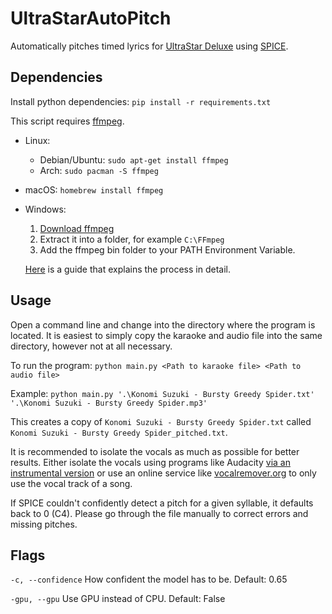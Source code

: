 # UltraStarAutoPitch

Automatically pitches timed lyrics for [UltraStar Deluxe](https://usdx.eu/) using [SPICE](https://tfhub.dev/google/spice/2).



## Dependencies

Install python dependencies: `pip install -r requirements.txt`

This script requires [ffmpeg](https://ffmpeg.org/download.html).

  - Linux:
    - Debian/Ubuntu: `sudo apt-get install ffmpeg`
    - Arch: `sudo pacman -S ffmpeg`
  - macOS: `homebrew install ffmpeg`
  - Windows:
    1. [Download ffmpeg](https://ffmpeg.org/download.html)
    2. Extract it into a folder, for example `C:\FFmpeg`
    3. Add the ffmpeg bin folder to your PATH Environment Variable.
    
    [Here](https://www.thewindowsclub.com/how-to-install-ffmpeg-on-windows-10) is a guide that explains the process in detail.



## Usage

Open a command line and change into the directory where the program is located. It is easiest to simply copy the karaoke and audio file into the same directory, however not at all necessary.

To run the program: `python main.py <Path to karaoke file> <Path to audio file>`

Example: `python main.py '.\Konomi Suzuki - Bursty Greedy Spider.txt' '.\Konomi Suzuki - Bursty Greedy Spider.mp3'`

This creates a copy of `Konomi Suzuki - Bursty Greedy Spider.txt` called `Konomi Suzuki - Bursty Greedy Spider_pitched.txt`.

It is recommended to isolate the vocals as much as possible for better results. Either isolate the vocals using programs like Audacity [via an instrumental version](https://manual.audacityteam.org/man/tutorial_vocal_removal_and_isolation.html#isolate) or use an online service like [vocalremover.org](https://vocalremover.org/) to only use the vocal track of a song.

If SPICE couldn't confidently detect a pitch for a given syllable, it defaults back to 0 (C4). Please go through the file manually to correct errors and missing pitches.



## Flags

`-c, --confidence` How confident the model has to be. Default: 0.65

`-gpu, --gpu` Use GPU instead of CPU. Default: False

